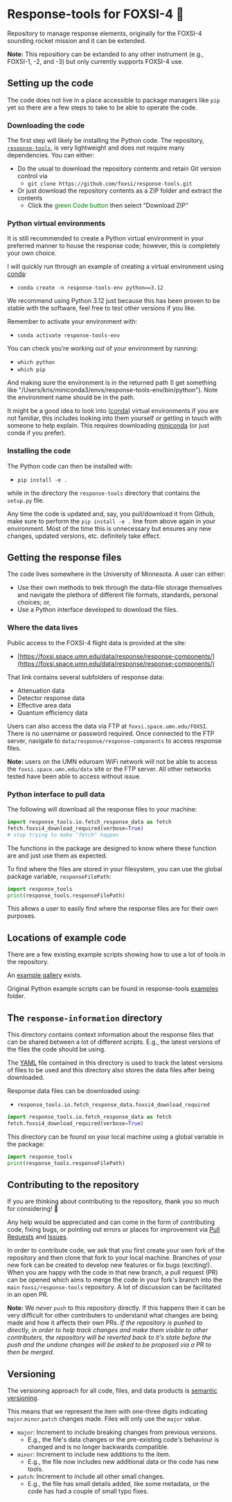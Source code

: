 # Response-tools for FOXSI-4 <span>&#129418;</span>

Repository to manage response elements, originally for the FOXSI-4 sounding rocket mission and it can be extended.

**Note:** This repositiory can be extanded to any other instrument (e.g., FOXSI-1, -2, and -3) but only currently supports FOXSI-4 use.

## Setting up the code

The code does not live in a place accessible to package managers like `pip` yet so there are a few steps to take to be able to operate the code.

### Downloading the code

The first step will likely be installing the Python code. The repository, [`response-tools`](https://github.com/foxsi/response-tools), is very lightweight and does not require many dependencies. You can either:

- Do the usual to download the repository contents and retain Git version control via
  - `git clone https://github.com/foxsi/response-tools.git`
- Or just download the repository contents as a ZIP folder and extract the contents
  - Click the <span style="color:green">green Code button</span> then select “Download ZIP”

### Python virtual environments

It is still recommended to create a Python virtual environment in your preferred manner to house the response code; however, this is completely your own choice.

I will quickly run through an example of creating a virtual environment using [conda](https://docs.conda.io/projects/conda/en/stable/index.html):

- `conda create -n response-tools-env python==3.12`

We recommend using Python 3.12 just because this has been proven to be stable with the software, feel free to test other versions if you like.

Remember to activate your environment with:

- `conda activate response-tools-env`

You can check you’re working out of your environment by running:

- `which python`
- `which pip`
  
And making sure the environment is in the returned path (I get something like "/Users/kris/miniconda3/envs/response-tools-env/bin/python"). Note the environment name should be in the path.

It might be a good idea to look into ([conda](https://conda.io/projects/conda/en/latest/user-guide/tasks/manage-environments.html)) virtual environments if you are not familiar, this includes looking into them yourself or getting in touch with someone to help explain. This requires downloading [miniconda](https://docs.anaconda.com/miniconda/install/#quick-command-line-install) (or just conda if you prefer).

### Installing the code

The Python code can then be installed with:

- `pip install -e .`

while in the directory the `response-tools` directory that contains the `setup.py` file.

Any time the code is updated and, say, you pull/download it from Github, make sure to perform the `pip install -e .` line from above again in your environment. Most of the time this is unnecessary but ensures any new changes, updated versions, etc. definitely take effect.

## Getting the response files

The code lives somewhere in the University of Minnesota. A user can either:

- Use their own methods to trek through the data-file storage themselves and navigate the plethora of different file formats, standards, personal choices; or,
- Use a Python interface developed to download the files.

### Where the data lives

Public access to the FOXSI-4 flight data is provided at the site:

- [https://foxsi.space.umn.edu/data/response/response-components/](https://foxsi.space.umn.edu/data/response/response-components/)

That link contains several subfolders of response data:

- Attenuation data
- Detector response data
- Effective area data
- Quantum efficiency data

Users can also access the data via FTP at `foxsi.space.umn.edu/FOXSI`. There is no username or password required. Once connected to the FTP server, navigate to `data/response/response-components` to access response files.

**Note:** users on the UMN eduroam WiFi network will not be able to access the `foxsi.space.umn.edu/data` site or the FTP server. All other networks tested have been able to access without issue.

### Python interface to pull data

The following will download all the response files to your machine:

```python
import response_tools.io.fetch_response_data as fetch
fetch.foxsi4_download_required(verbose=True)
# stop trying to make "fetch" happen
```

The functions in the package are designed to know where these function are and just use them as expected.

To find where the files are stored in your filesystem, you can use the global package variable, `responseFilePath`:

```python
import response_tools
print(response_tools.responseFilePath)
```

This allows a user to easily find where the response files are for their own purposes.

## Locations of example code

There are a few existing example scripts showing how to use a lot of tools in the repository.

An [example gallery](auto_examples/index) exists.

Original Python example scripts can be found in response-tools [examples](https://github.com/foxsi/response-tools/tree/main/examples) folder.

## The `response-information` directory

This directory contains context information about the response files that can be shared between a lot of different scripts. E.g., the latest versions of the files the code should be using.

The [YAML](https://github.com/foxsi/response-tools/tree/main/response_tools/response-information) file contained in this directory is used to track the latest versions of files to be used and this directory also stores the data files after being downloaded.

Response data files can be downloaded using:

- `response_tools.io.fetch_response_data.foxsi4_download_required` 

```python
import response_tools.io.fetch_response_data as fetch
fetch.foxsi4_download_required(verbose=True) 
```

This directory can be found on your local machine using a global variable in the package:

```python
import response_tools
print(response_tools.responseFilePath)
```

## Contributing to the repository

If you are thinking about contributing to the repository, thank you so much for considering! <span>&#127881;</span>

Any help would be appreciated and can come in the form of contributing code, fixing bugs, or pointing out errors or places for improvement via [Pull Requests](https://github.com/foxsi/response-tools/pulls) and [Issues](https://github.com/foxsi/response-tools/issues).

In order to contribute code, we ask that you first create your own fork of the repository and then clone that fork to your local machine. Branches of your new fork can be created to develop new features or fix bugs (exciting!). When you are happy with the code in that new branch, a pull request (PR) can be opened which aims to merge the code in your fork's branch into the `main` `foxsi/response-tools` repository. A lot of discussion can be facilitated in an open PR.

**Note:** We _never_ `push` to this repository directly. If this happens then it can be very difficult for other contributers to understand what changes are being made and how it affects their own PRs. _If the repository is pushed to directly, in order to help track changes and make them visible to other contributers, the repository will be reverted back to it's state before the push and the undone changes will be asked to be proposed via a PR to then be merged._

## Versioning

The versioning approach for all code, files, and data products is [semantic versioning](https://en.wikipedia.org/wiki/Software_versioning#Semantic_versioning).

This means that we represent the item with one-three digits indicating `major`.`minor`.`patch` changes made. Files will only use the `major` value.

- `major`: Increment to include breaking changes from previous versions.
  - E.g., the file's data changes or the pre-existing code's behaviour is changed and is no longer backwards compatible.
- `minor`: Increment to include new additions to the item.
  - E.g., the file now includes new additional data or the code has new tools.
- `patch`: Increment to include all other small changes.
  - E.g., the file has small details added, like some metadata, or the code has had a couple of small typo fixes.
